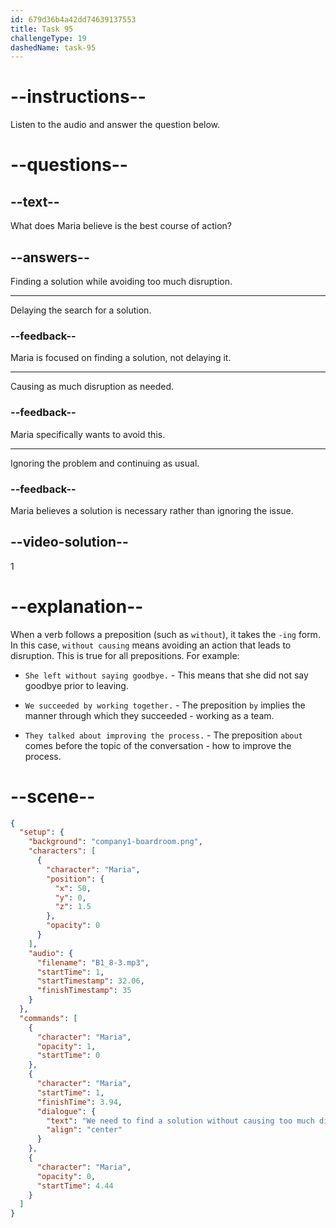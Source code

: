 ```yaml
---
id: 679d36b4a42dd74639137553
title: Task 95
challengeType: 19
dashedName: task-95
---
```


<!-- (Audio) Maria: We need to find a solution without causing too much disruption. -->

# --instructions--

Listen to the audio and answer the question below.

# --questions--

## --text--

What does Maria believe is the best course of action?

## --answers--

Finding a solution while avoiding too much disruption.

---

Delaying the search for a solution.

### --feedback--

Maria is focused on finding a solution, not delaying it.

---

Causing as much disruption as needed.

### --feedback--

Maria specifically wants to avoid this.

---

Ignoring the problem and continuing as usual.

### --feedback--

Maria believes a solution is necessary rather than ignoring the issue.

## --video-solution--

1

# --explanation--

When a verb follows a preposition (such as `without`), it takes the `-ing` form. In this case, `without causing` means avoiding an action that leads to disruption. This is true for all prepositions. For example:

- `She left without saying goodbye.` - This means that she did not say goodbye prior to leaving.

- `We succeeded by working together.` - The preposition `by` implies the manner through which they succeeded - working as a team.

- `They talked about improving the process.` - The preposition `about` comes before the topic of the conversation - how to improve the process.

# --scene--

```json
{
  "setup": {
    "background": "company1-boardroom.png",
    "characters": [
      {
        "character": "Maria",
        "position": {
          "x": 50,
          "y": 0,
          "z": 1.5
        },
        "opacity": 0
      }
    ],
    "audio": {
      "filename": "B1_8-3.mp3",
      "startTime": 1,
      "startTimestamp": 32.06,
      "finishTimestamp": 35
    }
  },
  "commands": [
    {
      "character": "Maria",
      "opacity": 1,
      "startTime": 0
    },
    {
      "character": "Maria",
      "startTime": 1,
      "finishTime": 3.94,
      "dialogue": {
        "text": "We need to find a solution without causing too much disruption.",
        "align": "center"
      }
    },
    {
      "character": "Maria",
      "opacity": 0,
      "startTime": 4.44
    }
  ]
}
```
